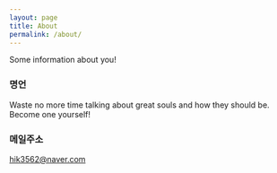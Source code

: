 ```yaml
---
layout: page
title: About
permalink: /about/
---
```


Some information about you!

### 명언

Waste no more time talking about great souls and how they should be. Become one yourself!

### 메일주소

[hik3562@naver.com](mailto:hik3562@naver.com)
